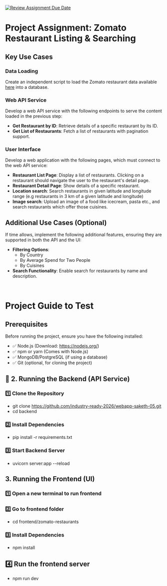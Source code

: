 [![Review Assignment Due Date](https://classroom.github.com/assets/deadline-readme-button-22041afd0340ce965d47ae6ef1cefeee28c7c493a6346c4f15d667ab976d596c.svg)](https://classroom.github.com/a/UOcNv8Zs)
# Project Assignment: Zomato Restaurant Listing & Searching
 
## Key Use Cases
 
### Data Loading
Create an independent script to load the Zomato restaurant data available [here](https://www.kaggle.com/datasets/shrutimehta/zomato-restaurants-data) into a database.
 
### Web API Service
Develop a web API service with the following endpoints to serve the content loaded in the previous step:
  - **Get Restaurant by ID**: Retrieve details of a specific restaurant by its ID.
  - **Get List of Restaurants**: Fetch a list of restaurants with pagination support.
 
### User Interface
Develop a web application with the following pages, which must connect to the web API service:
  - **Restaurant List Page**: Display a list of restaurants. Clicking on a restaurant should navigate the user to the restaurant's detail page.
  - **Restaurant Detail Page**: Show details of a specific restaurant.
  - **Location search**: Search restaurants in given latitude and longitude range (e.g restaurants in 3 km of a given latitude and longitude)
  - **Image search**: Upload an image of a food like icecream, pasta etc., and search restaurants which offer those cuisines.

## Additional Use Cases (Optional)
If time allows, implement the following additional features, ensuring they are supported in both the API and the UI:
- **Filtering Options**:
  - By Country
  - By Average Spend for Two People
  - By Cuisines
- **Search Functionality**: Enable search for restaurants by name and description.

<br>

# Project Guide to Test

## Prerequisites
Before running the project, ensure you have the following installed:
- ✅ Node.js (Download: https://nodejs.org/)
- ✅ npm or yarn (Comes with Node.js)
- ✅ MongoDB/PostgreSQL (if using a database)
- ✅ Git (optional, for cloning the project)

## 📌 2. Running the Backend (API Service)
### 1️⃣ Clone the Repository
- git clone https://github.com/industry-ready-2026/webapp-saketh-05.git
- cd backend
### 2️⃣ Install Dependencies
- pip install -r requirements.txt

### 3️⃣ Start Backend Server
- uvicorn server:app --reload

## 3. Running the Frontend (UI)
### 1️⃣ Open a new terminal to run frontend 
### 2️⃣ Go to frontend folder
- cd frontend/zomato-restaurants
### 3️⃣ Install Dependencies
- npm install
## 4️⃣ Run the frontend server
- npm run dev
